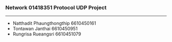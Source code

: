 ### Network 01418351 Protocol UDP Project
---
- Natthadit Phaungthongthip 6610450161
- Tontawan Janthai 6610450951
- Rungrisa Rueangsri 6610451079